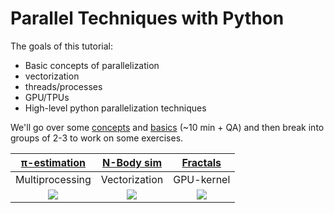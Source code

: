 # Parallel Techniques with Python

The goals of this tutorial:
- Basic concepts of parallelization
- vectorization
- threads/processes
- GPU/TPUs
- High-level python parallelization techniques

We'll go over some [concepts] and [basics] (~10 min + QA) and then break into groups of 2-3 to work on some exercises.


|        [π-estimation]        |         [N-Body sim]          |          [Fractals]           |
|:----------------------------:|:-----------------------------:|:-----------------------------:|
|      Multiprocessing         |       Vectorization           |         GPU-kernel            |
| [![][pi_anim]][π-estimation] | [![][nbody_anim]][N-Body sim] | [![][fractal_anim]][Fractals] |


[pi_anim]: exercises/pi_estimation.gif
[nbody_anim]: exercises/out_nb_np/orbit.gif
[fractal_anim]: https://github.com/avivajpeyi/parallelization_techniques/assets/15642823/87f0494f-c757-4983-921e-99bc7381fc7a

[π-estimation]: exercises/pi_estimator.ipynb
[N-Body sim]: exercises/nbody.ipynb
[Fractals]: exercises/fractal.ipynb

[concepts]: overview.md
[basics]: basics.ipynb
